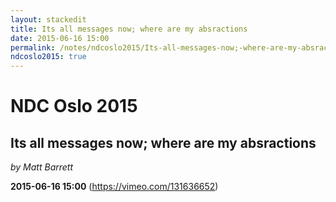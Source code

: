 ```yaml
---
layout: stackedit
title: Its all messages now; where are my absractions
date: 2015-06-16 15:00
permalink: /notes/ndcoslo2015/Its-all-messages-now;-where-are-my-absractions.html
ndcoslo2015: true
---
```


# NDC Oslo 2015

## Its all messages now; where are my absractions
*by Matt Barrett*

**2015-06-16 15:00** (https://vimeo.com/131636652)